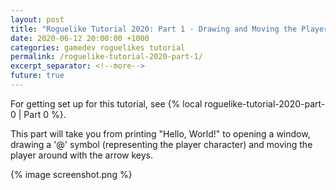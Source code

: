 ```yaml
---
layout: post
title: "Roguelike Tutorial 2020: Part 1 - Drawing and Moving the Player"
date: 2020-06-12 20:00:00 +1000
categories: gamedev roguelikes tutorial
permalink: /roguelike-tutorial-2020-part-1/
excerpt_separator: <!--more-->
future: true
---
```


For getting set up for this tutorial, see {% local roguelike-tutorial-2020-part-0 | Part 0 %}.

This part will take you from printing "Hello, World!" to opening a window, drawing a '@' symbol
(representing the player character) and moving the player around with the arrow keys.

{% image screenshot.png %}

<!--more-->
